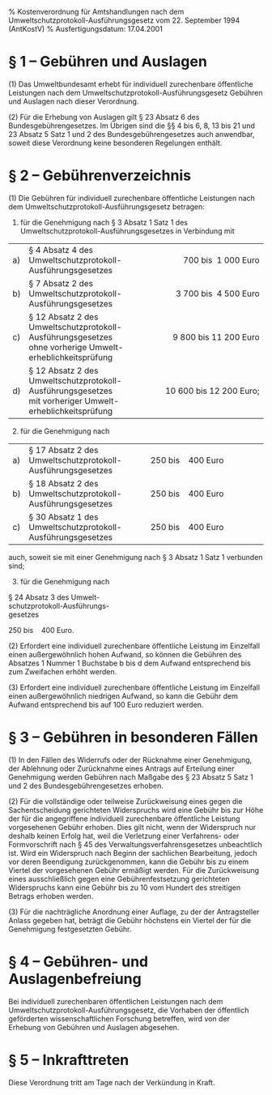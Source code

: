 % Kostenverordnung für Amtshandlungen nach dem Umweltschutzprotokoll-Ausführungsgesetz vom 22. September 1994  (AntKostV)
% Ausfertigungsdatum: 17.04.2001
 
# § 1 – Gebühren und Auslagen

(1) Das Umweltbundesamt erhebt für individuell zurechenbare öffentliche Leistungen nach dem Umweltschutzprotokoll-Ausführungsgesetz Gebühren und Auslagen nach dieser Verordnung.

(2) Für die Erhebung von Auslagen gilt § 23 Absatz 6 des Bundesgebührengesetzes. Im Übrigen sind die §§ 4 bis 6, 8, 13 bis 21 und 23 Absatz 5 Satz 1 und 2 des Bundesgebührengesetzes auch anwendbar, soweit diese Verordnung keine besonderen Regelungen enthält.

# § 2 – Gebührenverzeichnis

(1) Die Gebühren für individuell zurechenbare öffentliche Leistungen nach dem Umweltschutzprotokoll-Ausführungsgesetz betragen:

1. für die Genehmigung nach § 3 Absatz 1 Satz 1 des Umweltschutzprotokoll-Ausführungsgesetzes in Verbindung mit

  

<table style="border: none;"><colgroup><col style="width: 5%" /><col style="width: 48%" /><col style="width: 48%" /></colgroup><tbody><tr class="odd"><td style="text-align: left;">a)</td><td style="text-align: left;">§ 4 Absatz 4 des<br />
Umweltschutzprotokoll-<br />
Ausführungsgesetzes</td><td style="text-align: right;">700 bis  1 000 Euro</td></tr><tr class="even"><td style="text-align: left;">b)</td><td style="text-align: left;">§ 7 Absatz 2 des<br />
Umweltschutzprotokoll-<br />
Ausführungsgesetzes</td><td style="text-align: right;">3 700 bis  4 500 Euro</td></tr><tr class="odd"><td style="text-align: left;">c)</td><td style="text-align: left;">§ 12 Absatz 2 des<br />
Umweltschutzprotokoll-<br />
Ausführungsgesetzes<br />
ohne vorherige Umwelt-<br />
erheblichkeitsprüfung</td><td style="text-align: right;">9 800 bis 11 200 Euro</td></tr><tr class="even"><td style="text-align: left;">d)</td><td style="text-align: left;">§ 12 Absatz 2 des<br />
Umweltschutzprotokoll-<br />
Ausführungsgesetzes<br />
mit vorheriger Umwelt-<br />
erheblichkeitsprüfung</td><td style="text-align: right;">10 600 bis 12 200 Euro;</td></tr></tbody></table>

2. für die Genehmigung nach

  

<table style="border: none;"><colgroup><col style="width: 5%" /><col style="width: 48%" /><col style="width: 48%" /></colgroup><tbody><tr class="odd"><td style="text-align: left;">a)</td><td style="text-align: left;">§ 17 Absatz 2 des<br />
Umweltschutzprotokoll-<br />
Ausführungsgesetzes</td><td style="text-align: left;">250 bis    400 Euro</td></tr><tr class="even"><td style="text-align: left;">b)</td><td style="text-align: left;">§ 18 Absatz 2 des<br />
Umweltschutzprotokoll-<br />
Ausführungsgesetzes</td><td style="text-align: left;">250 bis    400 Euro</td></tr><tr class="odd"><td style="text-align: left;">c)</td><td style="text-align: left;">§ 30 Absatz 1 des<br />
Umweltschutzprotokoll-<br />
Ausführungsgesetzes</td><td style="text-align: left;">250 bis    400 Euro</td></tr></tbody></table>

  
auch, soweit sie mit einer Genehmigung nach § 3 Absatz 1 Satz 1 verbunden sind;

3. für die Genehmigung nach

  

§ 24 Absatz 3 des Umwelt-  
schutzprotokoll-Ausführungs-  
gesetzes

250 bis    400 Euro.

(2) Erfordert eine individuell zurechenbare öffentliche Leistung im Einzelfall einen außergewöhnlich hohen Aufwand, so können die Gebühren des Absatzes 1 Nummer 1 Buchstabe b bis d dem Aufwand entsprechend bis zum Zweifachen erhöht werden.

(3) Erfordert eine individuell zurechenbare öffentliche Leistung im Einzelfall einen außergewöhnlich niedrigen Aufwand, so kann die Gebühr dem Aufwand entsprechend bis auf 100 Euro reduziert werden.

# § 3 – Gebühren in besonderen Fällen

(1) In den Fällen des Widerrufs oder der Rücknahme einer Genehmigung, der Ablehnung oder Zurücknahme eines Antrags auf Erteilung einer Genehmigung werden Gebühren nach Maßgabe des § 23 Absatz 5 Satz 1 und 2 des Bundesgebührengesetzes erhoben.

(2) Für die vollständige oder teilweise Zurückweisung eines gegen die Sachentscheidung gerichteten Widerspruchs wird eine Gebühr bis zur Höhe der für die angegriffene individuell zurechenbare öffentliche Leistung vorgesehenen Gebühr erhoben. Dies gilt nicht, wenn der Widerspruch nur deshalb keinen Erfolg hat, weil die Verletzung einer Verfahrens- oder Formvorschrift nach § 45 des Verwaltungsverfahrensgesetzes unbeachtlich ist. Wird ein Widerspruch nach Beginn der sachlichen Bearbeitung, jedoch vor deren Beendigung zurückgenommen, kann die Gebühr bis zu einem Viertel der vorgesehenen Gebühr ermäßigt werden. Für die Zurückweisung eines ausschließlich gegen eine Gebührenfestsetzung gerichteten Widerspruchs kann eine Gebühr bis zu 10 vom Hundert des streitigen Betrags erhoben werden.

(3) Für die nachträgliche Anordnung einer Auflage, zu der der Antragsteller Anlass gegeben hat, beträgt die Gebühr höchstens ein Viertel der für die Genehmigung festgesetzten Gebühr.

# § 4 – Gebühren- und Auslagenbefreiung

Bei individuell zurechenbaren öffentlichen Leistungen nach dem Umweltschutzprotokoll-Ausführungsgesetz, die Vorhaben der öffentlich geförderten wissenschaftlichen Forschung betreffen, wird von der Erhebung von Gebühren und Auslagen abgesehen.

# § 5 – Inkrafttreten

Diese Verordnung tritt am Tage nach der Verkündung in Kraft.
